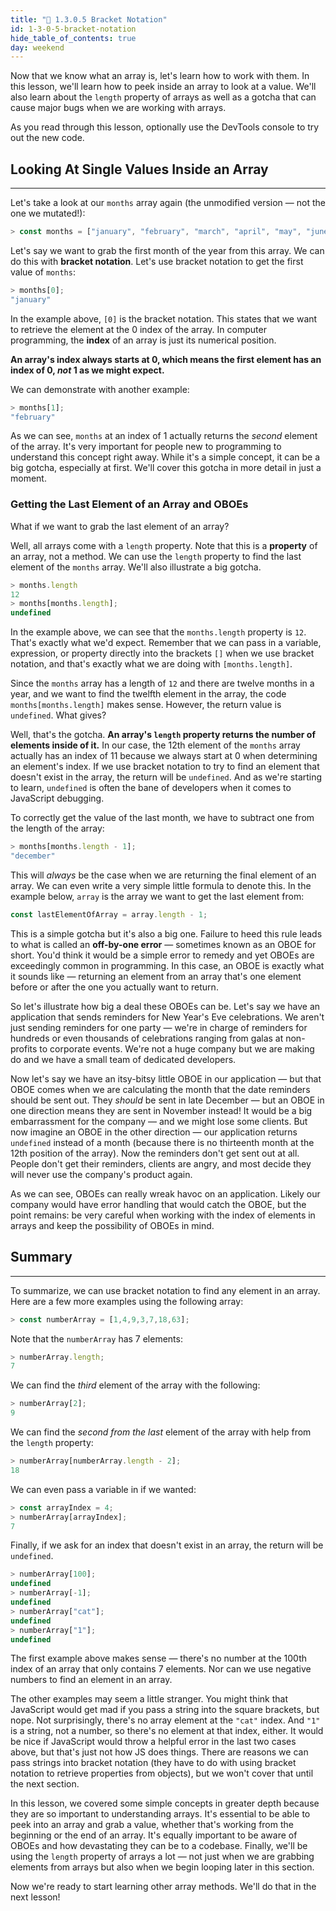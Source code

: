 ```yaml
---
title: "📓 1.3.0.5 Bracket Notation"
id: 1-3-0-5-bracket-notation
hide_table_of_contents: true
day: weekend
---
```


Now that we know what an array is, let's learn how to work with them. In this lesson, we'll learn how to peek inside an array to look at a value. We'll also learn about the `length` property of arrays as well as a gotcha that can cause major bugs when we are working with arrays.

As you read through this lesson, optionally use the DevTools console to try out the new code.

## Looking At Single Values Inside an Array
---

Let's take a look at our `months` array again (the unmodified version — not the one we mutated!):

```js
> const months = ["january", "february", "march", "april", "may", "june", "july", "august", "september", "october", "november", "december"];
```

Let's say we want to grab the first month of the year from this array. We can do this with **bracket notation**. Let's use bracket notation to get the first value of `months`:

```js
> months[0];
"january"
```

In the example above, `[0]` is the bracket notation. This states that we want to retrieve the element at the 0 index of the array. In computer programming, the **index** of an array is just its numerical position. 

**An array's index always starts at 0, which means the first element has an index of 0, _not_ 1 as we might expect.**

We can demonstrate with another example:

```js
> months[1];
"february"
```

As we can see, `months` at an index of 1 actually returns the _second_ element of the array. It's very important for people new to programming to understand this concept right away. While it's a simple concept, it can be a big gotcha, especially at first. We'll cover this gotcha in more detail in just a moment.

### Getting the Last Element of an Array and OBOEs

What if we want to grab the last element of an array? 

Well, all arrays come with a `length` property. Note that this is a **property** of an array, not a method. We can use the `length` property to find the last element of the `months` array. We'll also illustrate a big gotcha. 

```js
> months.length
12
> months[months.length];
undefined
```

In the example above, we can see that the `months.length` property is `12`. That's exactly what we'd expect. Remember that we can pass in a variable, expression, or property directly into the brackets `[]` when we use bracket notation, and that's exactly what we are doing with `[months.length]`. 

Since the `months` array has a length of `12` and there are twelve months in a year, and we want to find the twelfth element in the array, the code `months[months.length]` makes sense. However, the return value is `undefined`. What gives?

Well, that's the gotcha. **An array's `length` property returns the number of elements inside of it.** In our case, the 12th element of the `months` array actually has an index of 11 because we always start at 0 when determining an element's index. If we use bracket notation to try to find an element that doesn't exist in the array, the return will be `undefined`. And as we're starting to learn, `undefined` is often the bane of developers when it comes to JavaScript debugging. 

To correctly get the value of the last month, we have to subtract one from the length of the array:

```js
> months[months.length - 1];
"december"
```

This will _always_ be the case when we are returning the final element of an array. We can even write a very simple little formula to denote this. In the example below, `array` is the array we want to get the last element from:

```js
const lastElementOfArray = array.length - 1;
```

This is a simple gotcha but it's also a big one. Failure to heed this rule leads to what is called an **off-by-one error** — sometimes known as an OBOE for short. You'd think it would be a simple error to remedy and yet OBOEs are exceedingly common in programming. In this case, an OBOE is exactly what it sounds like — returning an element from an array that's one element before or after the one you actually want to return.

So let's illustrate how big a deal these OBOEs can be. Let's say we have an application that sends reminders for New Year's Eve celebrations. We aren't just sending reminders for one party — we're in charge of reminders for hundreds or even thousands of celebrations ranging from galas at non-profits to corporate events. We're not a huge company but we are making do and we have a small team of dedicated developers.

Now let's say we have an itsy-bitsy little OBOE in our application — but that OBOE comes when we are calculating the month that the date reminders should be sent out. They _should_ be sent in late December — but an OBOE in one direction means they are sent in November instead! It would be a big embarrassment for the company — and we might lose some clients. But now imagine an OBOE in the other direction — our application returns `undefined` instead of a month (because there is no thirteenth month at the 12th position of the array). Now the reminders don't get sent out at all. People don't get their reminders, clients are angry, and most decide they will never use the company's product again.

As we can see, OBOEs can really wreak havoc on an application. Likely our company would have error handling that would catch the OBOE, but the point remains: be very careful when working with the index of elements in arrays and keep the possibility of OBOEs in mind.

## Summary
---

To summarize, we can use bracket notation to find any element in an array. Here are a few more examples using the following array:

```js
> const numberArray = [1,4,9,3,7,18,63];
```

Note that the `numberArray` has 7 elements:

```js
> numberArray.length;
7
```

We can find the _third_ element of the array with the following:

```js
> numberArray[2];
9
```

We can find the _second from the last_ element of the array with help from the `length` property: 

```js
> numberArray[numberArray.length - 2];
18
```

We can even pass a variable in if we wanted:

```js
> const arrayIndex = 4;
> numberArray[arrayIndex];
7
```

Finally, if we ask for an index that doesn't exist in an array, the return will be `undefined`.

```js
> numberArray[100];
undefined
> numberArray[-1];
undefined
> numberArray["cat"];
undefined
> numberArray["1"];
undefined
```

The first example above makes sense — there's no number at the 100th index of an array that only contains 7 elements. Nor can we use negative numbers to find an element in an array. 

The other examples may seem a little stranger. You might think that JavaScript would get mad if you pass a string into the square brackets, but nope. Not surprisingly, there's no array element at the `"cat"` index. And `"1"` is a string, not a number, so there's no element at that index, either. It would be nice if JavaScript would throw a helpful error in the last two cases above, but that's just not how JS does things. There are reasons we can pass strings into bracket notation (they have to do with using bracket notation to retrieve properties from objects), but we won't cover that until the next section.

In this lesson, we covered some simple concepts in greater depth because they are so important to  understanding arrays. It's essential to be able to peek into an array and grab a value, whether that's working from the beginning or the end of an array. It's equally important to be aware of OBOEs and how devastating they can be to a codebase. Finally, we'll be using the `length` property of arrays a lot — not just when we are grabbing elements from arrays but also when we begin looping later in this section.

Now we're ready to start learning other array methods. We'll do that in the next lesson!
